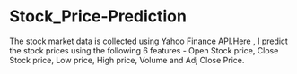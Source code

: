 # Stock_Price-Prediction
The stock market data is collected using Yahoo Finance API.Here ,  I predict the stock prices using the following 6 features - Open Stock price, Close Stock price, Low price, High price, Volume and Adj Close Price. 
